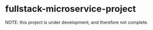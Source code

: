 # fullstack-microservice-project

NOTE: this project is under development; and therefore not complete.
